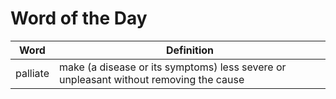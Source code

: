 # Word of the Day

|Word|Definition|
|---|---|
|palliate|make (a disease or its symptoms) less severe or unpleasant without removing the cause|